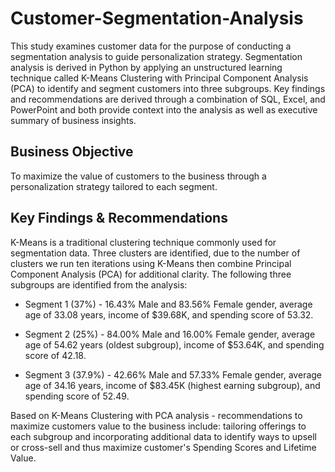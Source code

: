 # Customer-Segmentation-Analysis

This study examines customer data for the purpose of conducting a segmentation analysis to guide personalization strategy. Segmentation analysis is derived in Python by applying an unstructured learning technique called K-Means Clustering with Principal Component Analysis (PCA) to identify and segment customers into three subgroups. Key findings and recommendations are derived through a combination of SQL, Excel, and PowerPoint and both provide context into the analysis as well as executive summary of business insights.

## Business Objective
To maximize the value of customers to the business through a personalization strategy tailored to each segment.

## Key Findings & Recommendations
K-Means is a traditional clustering technique commonly used for segmentation data. Three clusters are identified, due to the number of clusters we run ten iterations using K-Means then combine Principal Component Analysis (PCA) for additional clarity. The following three subgroups are identified from the analysis:

- Segment 1 (37%) - 16.43% Male and 83.56% Female gender, average age of 33.08 years, income of $39.68K, and spending score of 53.32.

- Segment 2 (25%) - 84.00% Male and 16.00% Female gender, average age of 54.62 years (oldest subgroup), income of $53.64K, and spending score of 42.18.

- Segment 3 (37.9%) - 42.66% Male and 57.33% Female gender, average age of 34.16 years, income of $83.45K (highest earning subgroup), and spending score of 52.49.


Based on K-Means Clustering with PCA analysis - recommendations to maximize customers value to the business include: tailoring offerings to each subgroup and incorporating additional data to identify ways to upsell or cross-sell and thus maximize customer's Spending Scores and Lifetime Value.

